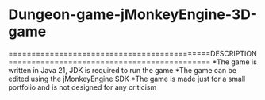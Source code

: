 # Dungeon-game-jMonkeyEngine-3D-game

============================================DESCRIPTION============================================
*The game is written in Java 21, JDK is required to run the game
*The game can be edited using the jMonkeyEngine SDK
*The game is made just for a small portfolio and is not designed for any criticism
